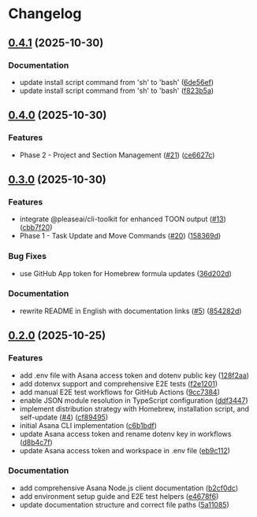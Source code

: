 # Changelog

## [0.4.1](https://github.com/pleaseai/asana/compare/v0.4.0...v0.4.1) (2025-10-30)


### Documentation

* update install script command from 'sh' to 'bash' ([6de56ef](https://github.com/pleaseai/asana/commit/6de56ef275c64193535da1ce206d1668806279fc))
* update install script command from 'sh' to 'bash' ([f823b5a](https://github.com/pleaseai/asana/commit/f823b5a2610857f18cb3118253ee057f1e517d9b))

## [0.4.0](https://github.com/pleaseai/asana/compare/v0.3.0...v0.4.0) (2025-10-30)


### Features

* Phase 2 - Project and Section Management ([#21](https://github.com/pleaseai/asana/issues/21)) ([ce6627c](https://github.com/pleaseai/asana/commit/ce6627c88ab804b6165beec3c14466bc29f15576))

## [0.3.0](https://github.com/pleaseai/asana/compare/v0.2.0...v0.3.0) (2025-10-30)


### Features

* integrate @pleaseai/cli-toolkit for enhanced TOON output ([#13](https://github.com/pleaseai/asana/issues/13)) ([cbb7f20](https://github.com/pleaseai/asana/commit/cbb7f2081043b9ff897d4cdda7eac64d09119fc1))
* Phase 1 - Task Update and Move Commands ([#20](https://github.com/pleaseai/asana/issues/20)) ([158369d](https://github.com/pleaseai/asana/commit/158369dcc32722734a03f2b9005f9e4886bd72e5))


### Bug Fixes

* use GitHub App token for Homebrew formula updates ([36d202d](https://github.com/pleaseai/asana/commit/36d202d32067a43a8dd8e6f78eace21dc2c36ef9))


### Documentation

* rewrite README in English with documentation links ([#5](https://github.com/pleaseai/asana/issues/5)) ([854282d](https://github.com/pleaseai/asana/commit/854282d51458889b7a0c445cbba21e96428be6f9))

## [0.2.0](https://github.com/pleaseai/asana/compare/v0.1.0...v0.2.0) (2025-10-25)


### Features

* add .env file with Asana access token and dotenv public key ([128f2aa](https://github.com/pleaseai/asana/commit/128f2aa2731296872892ad5a81cb109e12167802))
* add dotenvx support and comprehensive E2E tests ([f2e1201](https://github.com/pleaseai/asana/commit/f2e1201e58ad370b1707a7753e6a0d9e250e19a0))
* add manual E2E test workflows for GitHub Actions ([9cc7384](https://github.com/pleaseai/asana/commit/9cc738461cba01986e0099877028148830ec78b2))
* enable JSON module resolution in TypeScript configuration ([ddf3447](https://github.com/pleaseai/asana/commit/ddf344756a1f499faa8f9089544b38d9ac3c0dfe))
* implement distribution strategy with Homebrew, installation script, and self-update ([#4](https://github.com/pleaseai/asana/issues/4)) ([cf89495](https://github.com/pleaseai/asana/commit/cf89495d07581ebcd88a2a90c388f7b138899f91))
* initial Asana CLI implementation ([c6b1bdf](https://github.com/pleaseai/asana/commit/c6b1bdfe4ab21ab02022454ff4027bc8e6e54c5e))
* update Asana access token and rename dotenv key in workflows ([d8b4c7f](https://github.com/pleaseai/asana/commit/d8b4c7f53c0f7fbab67238b194350981ea81f8cc))
* update Asana access token and workspace in .env file ([eb9c112](https://github.com/pleaseai/asana/commit/eb9c112db1e7fec9936686072323fb3f7060101d))


### Documentation

* add comprehensive Asana Node.js client documentation ([b2cf0dc](https://github.com/pleaseai/asana/commit/b2cf0dcf8a3f379fbf2a20530a6efe3ef00a9037))
* add environment setup guide and E2E test helpers ([e4678f6](https://github.com/pleaseai/asana/commit/e4678f62b0a75760d59e4f790f9a3c579c63def1))
* update documentation structure and correct file paths ([5a11085](https://github.com/pleaseai/asana/commit/5a11085656460bc09292c2060a6c4962dce75495))
